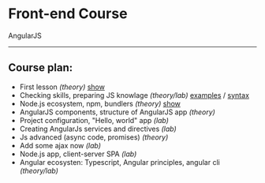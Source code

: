 # Front-end Course
AngularJS

---

## Course plan:

 * First lesson _(theory)_ [show](./lessons/First_Lesson)
 * Checking skills, preparing JS knowlage _(theory/lab)_ [examples](./lessons/Code_examples) / [syntax](./lessons/Basic_js_syntax)
 * Node.js ecosystem, npm, bundlers _(theory)_ [show](./lessons/Lesson_3)
 * AngularJS components, structure of AngularJS app _(theory)_
 * Project configuration, "Hello, world" app _(lab)_
 * Creating AngularJs services and directives _(lab)_
 * Js advanced (async code, promises) _(theory)_
 * Add some ajax now _(lab)_
 * Node.js app, client-server SPA _(lab)_
 * Angular ecosysten: Typescript, Angular principles, angular cli _(theory/lab)_
